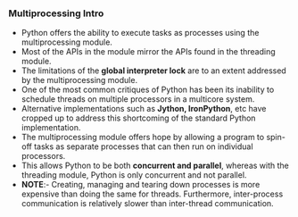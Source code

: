 ### Multiprocessing Intro

- Python offers the ability to execute tasks as processes using the multiprocessing module.
- Most of the APIs in the module mirror the APIs found in the threading module.
- The limitations of the **global interpreter lock** are to an extent addressed by the multiprocessing module.
- One of the most common critiques of Python has been its inability to schedule threads on multiple processors in a multicore system.
- Alternative implementations such as **Jython, IronPython**, etc have cropped up to address this shortcoming of the standard Python implementation.
- The multiprocessing module offers hope by allowing a program to spin-off tasks as separate processes that can then run on individual processors.
- This allows Python to be both **concurrent and parallel**, whereas with the threading module, Python is only concurrent and not parallel.
- **NOTE**:- Creating, managing and tearing down processes is more expensive than doing the same for threads. Furthermore, inter-process communication is relatively slower than inter-thread communication.
